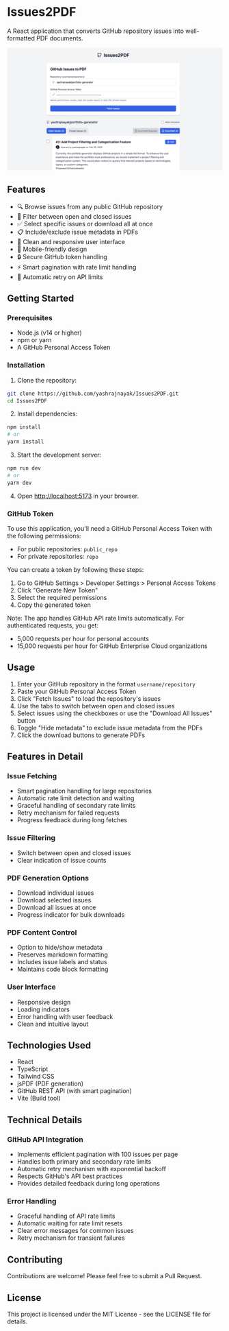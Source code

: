 # Issues2PDF

A React application that converts GitHub repository issues into well-formatted PDF documents.

![Issues2PDF Screenshot](assets/screenshot.png)

## Features

- 🔍 Browse issues from any public GitHub repository
- 📑 Filter between open and closed issues
- ✅ Select specific issues or download all at once
- 📋 Include/exclude issue metadata in PDFs
- 🎨 Clean and responsive user interface
- 📱 Mobile-friendly design
- 🔒 Secure GitHub token handling
- ⚡ Smart pagination with rate limit handling
- 🔄 Automatic retry on API limits

## Getting Started

### Prerequisites

- Node.js (v14 or higher)
- npm or yarn
- A GitHub Personal Access Token

### Installation

1. Clone the repository:
```bash
git clone https://github.com/yashrajnayak/Issues2PDF.git
cd Issues2PDF
```

2. Install dependencies:
```bash
npm install
# or
yarn install
```

3. Start the development server:
```bash
npm run dev
# or
yarn dev
```

4. Open [http://localhost:5173](http://localhost:5173) in your browser.

### GitHub Token

To use this application, you'll need a GitHub Personal Access Token with the following permissions:
- For public repositories: `public_repo`
- For private repositories: `repo`

You can create a token by following these steps:
1. Go to GitHub Settings > Developer Settings > Personal Access Tokens
2. Click "Generate New Token"
3. Select the required permissions
4. Copy the generated token

Note: The app handles GitHub API rate limits automatically. For authenticated requests, you get:
- 5,000 requests per hour for personal accounts
- 15,000 requests per hour for GitHub Enterprise Cloud organizations

## Usage

1. Enter your GitHub repository in the format `username/repository`
2. Paste your GitHub Personal Access Token
3. Click "Fetch Issues" to load the repository's issues
4. Use the tabs to switch between open and closed issues
5. Select issues using the checkboxes or use the "Download All Issues" button
6. Toggle "Hide metadata" to exclude issue metadata from the PDFs
7. Click the download buttons to generate PDFs

## Features in Detail

### Issue Fetching
- Smart pagination handling for large repositories
- Automatic rate limit detection and waiting
- Graceful handling of secondary rate limits
- Retry mechanism for failed requests
- Progress feedback during long fetches

### Issue Filtering
- Switch between open and closed issues
- Clear indication of issue counts

### PDF Generation Options
- Download individual issues
- Download selected issues
- Download all issues at once
- Progress indicator for bulk downloads

### PDF Content Control
- Option to hide/show metadata
- Preserves markdown formatting
- Includes issue labels and status
- Maintains code block formatting

### User Interface
- Responsive design
- Loading indicators
- Error handling with user feedback
- Clean and intuitive layout

## Technologies Used

- React
- TypeScript
- Tailwind CSS
- jsPDF (PDF generation)
- GitHub REST API (with smart pagination)
- Vite (Build tool)

## Technical Details

### GitHub API Integration
- Implements efficient pagination with 100 issues per page
- Handles both primary and secondary rate limits
- Automatic retry mechanism with exponential backoff
- Respects GitHub's API best practices
- Provides detailed feedback during long operations

### Error Handling
- Graceful handling of API rate limits
- Automatic waiting for rate limit resets
- Clear error messages for common issues
- Retry mechanism for transient failures

## Contributing

Contributions are welcome! Please feel free to submit a Pull Request.

## License

This project is licensed under the MIT License - see the LICENSE file for details.